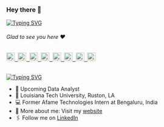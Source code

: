 ### Hey there :wave:

[![Typing SVG](https://readme-typing-svg.herokuapp.com?color=%2336BCF7&lines=This+is+Sarun+Shrestha)](https://git.io/typing-svg)

###### Glad to see you here :heart:



<a href="https://shumbularifa.com">
  <kbd>
  <img align="centre" alt="shumbularifa.com" width="22px" src="https://dz8fbjd9gwp2s.cloudfront.net/logos/644a0515e4b062410b4e9f3b.png?v=5" />
</a>
 
 <a href="https://linktr.ee/shumbul">
  <kbd>
  <img align="centre" alt="shumbul's LinkTree" width="22px" src="https://api.blog.production.linktr.ee/wp-content/uploads/2022/06/Avatar-Symbol-Canopy.png" />
</a>
   
<a href="https://linkedin.com/in/shumbul">
  <kbd>
  <img align="centre" alt="shumbul's LinkdeIn" width="22px" src="https://cdn-icons-png.flaticon.com/512/174/174857.png" />
</a>
  
 <a href="https://www.instagram.com/shumbul.arifa/">
  <kbd>
  <img align="centre" alt="shumbul's Instagram" width="22px" src="https://upload.wikimedia.org/wikipedia/commons/thumb/e/e7/Instagram_logo_2016.svg/2048px-Instagram_logo_2016.svg.png" />
</a>

<a href="https://www.instagram.com/shumbularifa/">
  <kbd>
  <img align="centre" alt="shumbul's Instagram - personal blog" width="22px" src="https://upload.wikimedia.org/wikipedia/commons/thumb/e/e7/Instagram_logo_2016.svg/2048px-Instagram_logo_2016.svg.png" />
</a>
  
<a href="https://twitter.com/ShumbulArifa">
<kbd>
<img align="centre" alt="shumbul's Twitter" width="22px" src="https://www.iconpacks.net/icons/2/free-twitter-logo-icon-2429-thumb.png" />
</a>
 
<a href="https://t.me/ShumbulArifa">
  <kbd>
  <img align="centre" alt="shumbul's Telegram" width="22px" src="https://upload.wikimedia.org/wikipedia/commons/thumb/8/82/Telegram_logo.svg/768px-Telegram_logo.svg.png" />
</a>
 
<a href="https://devfolio.co/@shumbul_arifa">
  <kbd>
  <img align="centre" alt="shumbul's Devfolio" width="22px" src="https://avatars.githubusercontent.com/u/38809367?s=280&v=4" />
</a>

<br/>
<br/>

[![Typing SVG](https://readme-typing-svg.herokuapp.com?color=%2336BCF7&lines=Let's+Connect)](https://git.io/typing-svg)

- 🏢 Upcoming Data Analyst
- 🏫 Louisiana Tech University, Ruston, LA
- 💻 Former Afame Technologies Intern at Bengaluru, India
- 🙋‍ More about me: Visit my [website](https://sarun.github.io/)
- 🖇 Follow me on [LinkedIn](https://www.linkedin.com/in/sarun-shrestha-abab3b291/)


